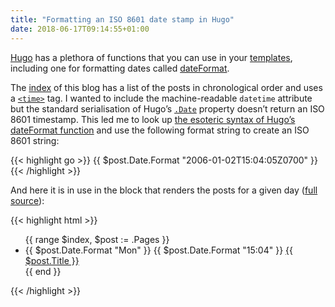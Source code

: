 ```yaml
---
title: "Formatting an ISO 8601 date stamp in Hugo"
date: 2018-06-17T09:14:55+01:00
---
```


[Hugo](https://gohugo.io) has a plethora of functions that you can use in your [templates](https://gohugo.io/templates/introduction/), including one for formatting dates called [dateFormat](https://gohugo.io/functions/dateformat/).

The [index](/) of this blog has a list of the posts in chronological order and uses a [`<time>`](https://developer.mozilla.org/en-US/docs/Web/HTML/Element/time) tag. I wanted to include the machine-readable `datetime` attribute but the standard serialisation of Hugo’s [`.Date`](https://gohugo.io/variables/page/#page-variables) property doesn’t return an ISO 8601 timestamp. This led me to look up [the esoteric syntax of Hugo’s dateFormat function](https://gohugohq.com/howto/hugo-dateformat/) and use the following format string to create an ISO 8601 string:

{{< highlight go >}}
  {{ $post.Date.Format "2006-01-02T15:04:05Z0700" }}
{{< /highlight >}}

And here it is in use in the block that renders the posts for a given day ([full source](https://source.ind.ie/ar.al/site/blob/master/layouts/index.html)):

{{< highlight html >}}
  <ul> 
    {{ range $index, $post := .Pages }}
      <li>
        <time datetime="{{ $post.Date.Format "2006-01-02T15:04:05Z0700" }}">
          <span class='postdate day item-{{ $index }}'>{{ $post.Date.Format "Mon" }}</span>
        </time>
        <span class='postdate'>{{ $post.Date.Format "15:04" }}</span>
        <a href="{{ .RelPermalink }}">{{ $post.Title }}</a>
      </li>
    {{ end }}
  </ul>
{{< /highlight >}}
